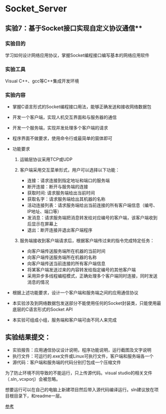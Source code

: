 # Socket_Server

## 实验7：基于Socket接口实现自定义协议通信**

### 实验目的 

学习如何设计网络应用协议，掌握Socket编程接口编写基本的网络应用软件

### 实验工具

Visual C++、gcc等C++集成开发环境

### 实验内容

- 掌握C语言形式的Socket编程接口用法，能够正确发送和接收网络数据包

- 开发一个客户端，实现人机交互界面和与服务器的通信

- 开发一个服务端，实现并发处理多个客户端的请求

- 程序界面不做要求，使用命令行或最简单的窗体即可

- 功能要求

    1. 运输层协议采用TCP或UDP

    2. 客户端采用交互菜单形式，用户可以选择以下功能：

       - 连接：请求连接到指定地址和端口的服务端
       - 断开连接：断开与服务端的连接
       - 获取时间: 请求服务端给出当前时间
       - 获取名字：请求服务端给出其机器的名称
       - 活动连接列表：请求服务端给出当前连接的所有客户端信息（编号、IP地址、端口等）
       - 发消息：请求服务端把消息转发给对应编号的客户端，该客户端收到后显示在屏幕上
       - 退出：断开连接并退出客户端程序
    3. 服务端接收到客户端请求后，根据客户端传过来的指令完成特定任务：
       - 向客户端传送服务端所在机器的当前时间
       - 向客户端传送服务端所在机器的名称
       - 向客户端传送当前连接的所有客户端信息
       - 将某客户端发送过来的内容转发给指定编号的其他客户端
       - 采用异步多线程编程模式，正确处理多个客户端同时连接，同时发送消息的情况

- 根据上述功能要求，设计一个客户端和服务端之间的应用通信协议

- 本实验涉及到网络数据包发送部分不能使用任何的Socket封装类，只能使用最底层的C语言形式的Socket API

- 本实验可组成小组，服务端和客户端可由不同人来完成

## 实验结果提交：

- 实验报告：应用通信协议设计说明，程序功能说明，运行截图及文字说明
- 执行文件：可运行的.exe文件或Linux可执行文件，客户端和服务端各一个
- 源代码：客户端和服务端的代码分别打包成一个压缩文件

























为了防止环境不同导致的不能运行，只上传源代码。visual studio的相关文件（.sln,.vcxporj）会被忽略。

想要运行可以在自己的电脑上新建项目然后带入源代码编译运行。sln建议放在项目根目录下，和readme一层。



[参考](https://blog.csdn.net/JusticeAngle/article/details/87869652)
